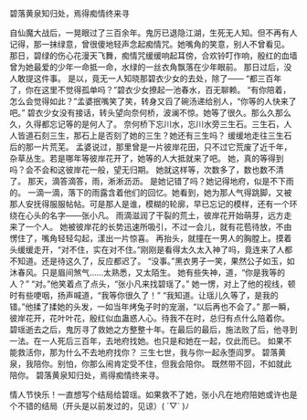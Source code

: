 
碧落黄泉知归处，焉得痴情终来寻

自仙魔大战后，一晃眼过了三百余年。鬼厉已退隐江湖，生死无人知。但不再有人记得，那一抹绿意，曾很傻地轻声念起痴情咒。她嘴角的笑意，别人不曾看见。
那日，碧绿的伤心花漫天飞舞，痴情咒缓缓响起耳傍，合欢铃叮作响，殷红的血墙曾为她最爱的少年一命抵一命，水绿的一丝衣角飘落在少年眼前。
那日过后，没人敢提这件事。
是以，竟无一人知晓那碧衣少女的去处，除了——
“都三百年了，你在这里不觉得孤单吗？”碧衣少女撩起一池春水，百无聊赖。
“有你陪着，怎么会觉得如此？”孟婆抿嘴笑了笑，转身又舀了碗汤递给别人，“你等的人快来了吧。”
碧衣少女没有接话，转头望向奈何桥，波澜不惊。她等了很久。那么久那么久，久得都忘记等的是何人了。
奈何桥下忘川水，忘川水旁三生石。三生石，人人皆道石刻三生，那石上是否刻了她的三生？她还有三生吗？
缓缓地走往三生石后的那一片荒芜。
孟婆说过，那里曾是一片彼岸花田，只不过它荒废了近千年，杂草丛生。若是哪年等彼岸花开了，她等的人大抵就来了吧。
她，真的等得到吗？会不会和这彼岸花一般，望无归期。
她就这样等，次数多了，数也数不清了。
那天，滴答滴答，雨，淅淅沥沥。
是她记错了吗？她记得地府，似是不下雨的。
一滴一滴，落下的雨露含着他们的回忆。她看到，她为那人气得跳脚，又被那人安抚得服服帖帖。可是那人是谁，模糊的轮廓，早已忘记的模样，还有一个环绕在心头的名字——张小凡。
雨滴滋润了干裂的荒土，彼岸花开始萌芽，远方走来了一个人。
她被彼岸花的长势迅速所吸引，不过一会儿，就有花苞待放，不由愣住了，嘴角轻轻勾起，漾出一片惊喜。
再抬头，就撞在一男人的胸膛上。摸着头缓缓走开，“对不住，实在对不住。”刚刚是看得太久太入神了吗，竟连来了人都不知道。还是待这久了，反应都迟了。
“没事。”黑衣男子一笑，果然公子如玉，如沐春风。只是眉间煞气……太熟悉，又太陌生。
她有些失神，道，“你是我等的人？”
“对。”他笑着点了点头，“张小凡来找碧瑶了。”
她一愣，对上了他的视线，顿时有些哽咽，扬声喊道，“我等你很久了！”
“我知道。让瑶儿久等了，是我的错。”他揉了揉她的头发，一如当年烤兔子时的宠溺，“以后再也不会了。”
那一瞬，彼岸花开，花叶叶花，殷红似血蛊惑人心。待我不在时，总归有点什么陪着你。
碧瑶逝去之后，鬼厉寻了救她之方整整十年。在最后的最后，施法败了后，他寻到一法。在一人死后三百年，去地府找她。也只是和她在一起，仅此而已。
如果不能救活你，那为什么不去地府找你？
三生七世，我与你一起永堕阎罗。
碧落黄泉，我陪你。别怕，你那么闹肯定受不住，但我会陪你。
既然带不回，不如就此陪你。
碧落黄泉知归处，焉得痴情终来寻。

情人节快乐！一直想写个结局给碧瑶。如果救不了她，张小凡在地府陪她或许也是个不错的结局（开头是以前发过的，见谅）( ´▽` )ﾉ

